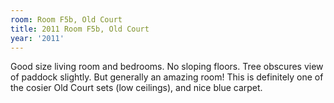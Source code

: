 ```yaml
---
room: Room F5b, Old Court
title: 2011 Room F5b, Old Court
year: '2011'
---
```


Good size living room and bedrooms.  No sloping floors.  Tree obscures view of paddock slightly. But generally an amazing room! This is definitely one of the cosier Old Court sets (low ceilings), and nice blue carpet.